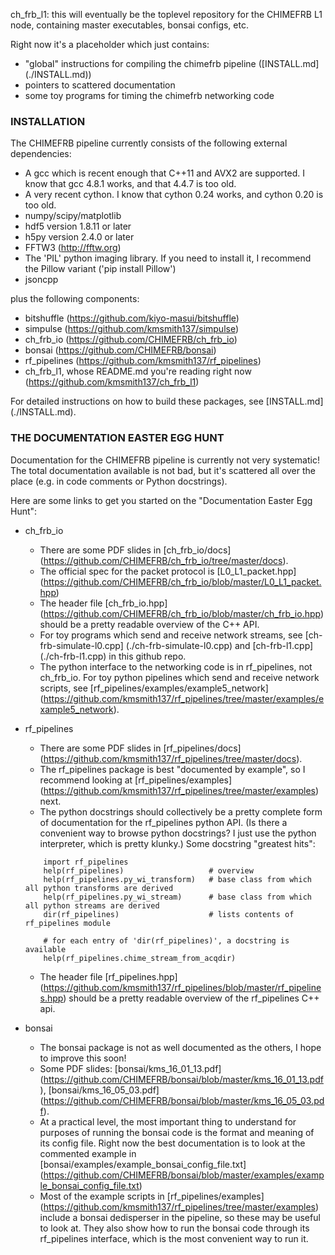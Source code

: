 ch_frb_l1: this will eventually be the toplevel repository for the CHIMEFRB L1 node,
containing master executables, bonsai configs, etc.

Right now it's a placeholder which just contains:
  - "global" instructions for compiling the chimefrb pipeline ([INSTALL.md] (./INSTALL.md))
  - pointers to scattered documentation
  - some toy programs for timing the chimefrb networking code

### INSTALLATION

The CHIMEFRB pipeline currently consists of the following external dependencies:

  - A gcc which is recent enough that C++11 and AVX2 are supported.  I know that gcc 4.8.1 works, and that 4.4.7 is too old.
  - A very recent cython.  I know that cython 0.24 works, and cython 0.20 is too old.
  - numpy/scipy/matplotlib
  - hdf5 version 1.8.11 or later
  - h5py version 2.4.0 or later
  - FFTW3 (http://fftw.org)
  - The 'PIL' python imaging library.  If you need to install it, I recommend the Pillow variant ('pip install Pillow')
  - jsoncpp

plus the following components:

  - bitshuffle (https://github.com/kiyo-masui/bitshuffle)
  - simpulse (https://github.com/kmsmith137/simpulse)
  - ch_frb_io (https://github.com/CHIMEFRB/ch_frb_io)
  - bonsai (https://github.com/CHIMEFRB/bonsai)
  - rf_pipelines (https://github.com/kmsmith137/rf_pipelines)
  - ch_frb_l1, whose README.md you're reading right now (https://github.com/kmsmith137/ch_frb_l1)

For detailed instructions on how to build these packages, see [INSTALL.md] (./INSTALL.md).


### THE DOCUMENTATION EASTER EGG HUNT

Documentation for the CHIMEFRB pipeline is currently not very systematic!
The total documentation available is not bad, but it's scattered all over the
place (e.g. in code comments or Python docstrings).

Here are some links to get you started on the "Documentation Easter Egg Hunt":

  - ch_frb_io
     - There are some PDF slides in [ch_frb_io/docs] (https://github.com/CHIMEFRB/ch_frb_io/tree/master/docs).
     - The official spec for the packet protocol is [L0_L1_packet.hpp] (https://github.com/CHIMEFRB/ch_frb_io/blob/master/L0_L1_packet.hpp)
     - The header file [ch_frb_io.hpp] (https://github.com/CHIMEFRB/ch_frb_io/blob/master/ch_frb_io.hpp)
       should be a pretty readable overview of the C++ API.
     - For toy programs which send and receive network streams, see
       [ch-frb-simulate-l0.cpp] (./ch-frb-simulate-l0.cpp) and [ch-frb-l1.cpp] (./ch-frb-l1.cpp)
       in this github repo.
     - The python interface to the networking code is in rf_pipelines, not ch_frb_io.
       For toy python pipelines which send and receive network scripts, see
       [rf_pipelines/examples/example5_network] (https://github.com/kmsmith137/rf_pipelines/tree/master/examples/example5_network).

  - rf_pipelines
     - There are some PDF slides in [rf_pipelines/docs] (https://github.com/kmsmith137/rf_pipelines/tree/master/docs).
     - The rf_pipelines package is best "documented by example", so I recommend looking at
       [rf_pipelines/examples] (https://github.com/kmsmith137/rf_pipelines/tree/master/examples) next.
     - The python docstrings should collectively be a pretty complete form of documentation for the rf_pipelines python API.
       (Is there a convenient way to browse python docstrings?  I just use the python interpreter, which is pretty klunky.)
       Some docstring "greatest hits":
    ```
        import rf_pipelines
        help(rf_pipelines)                   # overview
        help(rf_pipelines.py_wi_transform)   # base class from which all python transforms are derived
        help(rf_pipelines.py_wi_stream)      # base class from which all python streams are derived
        dir(rf_pipelines)                    # lists contents of rf_pipelines module

        # for each entry of 'dir(rf_pipelines)', a docstring is available
        help(rf_pipelines.chime_stream_from_acqdir)   
    ```
     - The header file [rf_pipelines.hpp] (https://github.com/kmsmith137/rf_pipelines/blob/master/rf_pipelines.hpp)
       should be a pretty readable overview of the rf_pipelines C++ api.

  - bonsai
     - The bonsai package is not as well documented as the others, I hope to improve this soon!
     - Some PDF slides: [bonsai/kms_16_01_13.pdf] (https://github.com/CHIMEFRB/bonsai/blob/master/kms_16_01_13.pdf),
       [bonsai/kms_16_05_03.pdf] (https://github.com/CHIMEFRB/bonsai/blob/master/kms_16_05_03.pdf).
     - At a practical level, the most important thing to understand for purposes of running the bonsai code
       is the format and meaning of its config file.  Right now the best documentation is to look at the commented example in
       [bonsai/examples/example_bonsai_config_file.txt] (https://github.com/CHIMEFRB/bonsai/blob/master/examples/example_bonsai_config_file.txt)
     - Most of the example scripts in
       [rf_pipelines/examples] (https://github.com/kmsmith137/rf_pipelines/tree/master/examples)
       include a bonsai dedisperser in the pipeline, so these may be useful to look at.
       They also show how to run the bonsai code through its rf_pipelines interface, which is the most convenient way to run it.


